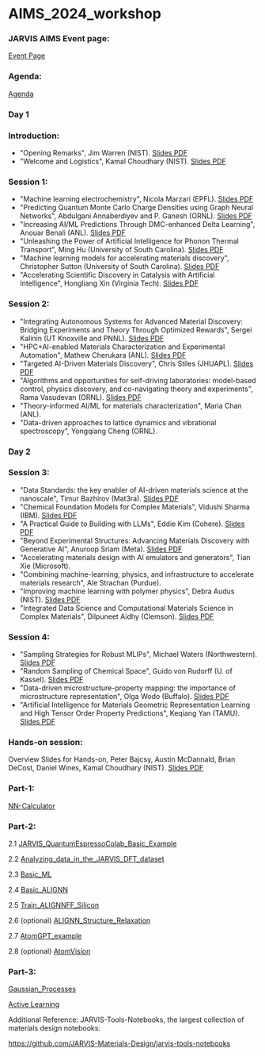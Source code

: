 # AIMS_2024_workshop

### JARVIS AIMS Event page: 

[Event Page](https://jarvis.nist.gov/events/aims)

### Agenda: 

[Agenda](https://www.nist.gov/news-events/events/2024/07/2024-artificial-intelligence-materials-science-aims-workshop)

### Day 1

### Introduction: 
* "Opening Remarks", Jim Warren (NIST). [Slides PDF](https://github.com/usnistgov/aims_workshop/aims_2024/blob/main/AIMS-2024-JamesWarren.pdf)
* "Welcome and Logistics", Kamal Choudhary (NIST). [Slides PDF](https://github.com/usnistgov/aims2024_workshop/blob/main/Kamal_AIMS_intro_2024.pptx.pdf)
### Session 1:
* "Machine learning electrochemistry", Nicola Marzari (EPFL). [Slides PDF](https://github.com/usnistgov/aims2024_workshop/blob/main/Marzari%20NIST%20AIMS.pdf)
* "Predicting Quantum Monte Carlo Charge Densities using Graph Neural Networks", Abdulgani Annaberdiyev and P. Ganesh (ORNL). [Slides PDF](https://github.com/usnistgov/aims2024_workshop/blob/main/Gani-Annaberdiyev_AIMS_QMC-GNN.pdf)
* "Increasing AI/ML Predictions Through DMC-enhanced Delta Learning", Anouar Benali (ANL). [Slides PDF](https://github.com/usnistgov/aims2024_workshop/blob/main/NIST_AIMS_WORKSHOP_Benali.pdf)
* "Unleashing the Power of Artificial Intelligence for Phonon Thermal Transport", Ming Hu (University of South Carolina). [Slides PDF](https://github.com/usnistgov/aims2024_workshop/blob/main/Ming_Hu_Seminar_NIST_AIMS_20240717.pdf)
* "Machine learning models for accelerating materials discovery", Christopher Sutton (University of South Carolina). [Slides PDF](https://github.com/usnistgov/aims2024_workshop/blob/main/NIST_071624_Sutton.pdf)
* "Accelerating Scientific Discovery in Catalysis with Artificial Intelligence", Hongliang Xin (Virginia Tech). [Slides PDF](https://github.com/usnistgov/aims2024_workshop/blob/main/2024%20AIMS%20NIST%20XIN-compressed.pdf)
### Session 2:
* "Integrating Autonomous Systems for Advanced Material Discovery: Bridging Experiments and Theory Through Optimized Rewards", Sergei Kalinin (UT Knoxville and PNNL). [Slides PDF](https://github.com/usnistgov/aims2024_workshop/blob/main/NIST_2024_Rewards_v2a_Kalinin.pdf)
* "HPC+AI-enabled Materials Characterization and Experimental Automation", Mathew Cherukara (ANL). [Slides PDF](https://github.com/usnistgov/aims2024_workshop/blob/main/Cherukara_AI_APS_NIST.pdf)
* "Targeted AI-Driven Materials Discovery", Chris Stiles (JHUAPL). [Slides PDF](https://github.com/usnistgov/aims2024_workshop/blob/main/Stiles_NIST-AIMS_ELEM3NT%2020240711_v4_f2.pdf)
* "Algorithms and opportunities for self-driving laboratories: model-based control, physics discovery, and co-navigating theory and experiments", Rama Vasudevan (ORNL). [Slides PDF](https://github.com/usnistgov/aims2024_workshop/blob/main/Rama_Vasudevan_NIST_AIMS.pdf)
* "Theory-informed AI/ML for materials characterization", Maria Chan (ANL).
* "Data-driven approaches to lattice dynamics and vibrational spectroscopy", Yongqiang Cheng (ORNL).

### Day 2

### Session 3:
* "Data Standards: the key enabler of AI-driven materials science at the nanoscale", Timur Bazhirov (Mat3ra). [Slides PDF](https://github.com/usnistgov/aims2024_workshop/blob/main/Timur%20Bazhirov%20-%202024-07-18%20-%20NIST%20AIMS.pdf)
* "Chemical Foundation Models for Complex Materials", Vidushi Sharma (IBM). [Slides PDF](https://github.com/usnistgov/aims2024_workshop/blob/main/Vidushi_Sharma_AIMS_2024.pdf)
* "A Practical Guide to Building with LLMs", Eddie Kim (Cohere). [Slides PDF](https://github.com/usnistgov/aims2024_workshop/blob/main/NIST%20-%20Eddie%20Kim%20-%20July%202024.pdf)
* "Beyond Experimental Structures: Advancing Materials Discovery with Generative AI", Anuroop Sriam (Meta). [Slides PDF](https://github.com/usnistgov/aims2024_workshop/blob/main/Anuroop%20Sriram%20AIMS.pdf)
* "Accelerating materials design with AI emulators and generators", Tian Xie (Microsoft).
* "Combining machine-learning, physics, and infrastructure to accelerate materials research", Ale Strachan (Purdue).
* "Improving machine learning with polymer physics", Debra Audus (NIST). [Slides PDF](https://github.com/usnistgov/aims2024_workshop/blob/main/Audus_AIMS_forposting.pdf)
* "Integrated Data Science and Computational Materials Science in Complex Materials", Dilpuneet Aidhy (Clemson). [Slides PDF](https://github.com/usnistgov/aims2024_workshop/blob/main/2024%20Aidhy-%20NIST%20Presentation.pdf)
### Session 4:
* "Sampling Strategies for Robust MLIPs", Michael Waters (Northwestern). [Slides PDF](https://github.com/usnistgov/aims2024_workshop/blob/main/AIMS_2024_mjwaters_final.pdf)
* "Random Sampling of Chemical Space", Guido von Rudorff (U. of Kassel). [Slides PDF](https://github.com/usnistgov/aims2024_workshop/blob/main/von_Rudorff.pdf)
* "Data-driven microstructure-property mapping: the importance of microstructure representation", Olga Wodo (Buffalo). [Slides PDF](https://github.com/usnistgov/aims2024_workshop/blob/main/OWodo-AIMs.pptx.pdf)
* "Artificial Intelligence for Materials Geometric Representation Learning and High Tensor Order Property Predictions", Keqiang Yan (TAMU). [Slides PDF](https://github.com/usnistgov/aims2024_workshop/blob/main/NIST-KeqiangYan.pdf)

### Hands-on session:

Overview Slides for Hands-on, Peter Bajcsy, Austin McDannald, Brian DeCost, Daniel Wines, Kamal Choudhary (NIST). [Slides PDF](https://github.com/usnistgov/aims2024_workshop/blob/main/AIMS_handson_2024_slides.pdf)

### Part-1: 

[NN-Calculator](https://pages.nist.gov/nn-calculator/)

### Part-2: 

2.1 [JARVIS_QuantumEspressoColab_Basic_Example](https://colab.research.google.com/github/knc6/jarvis-tools-notebooks/blob/master/jarvis-tools-notebooks/JARVIS_QuantumEspressoColab_Basic_Example.ipynb)

2.2 [Analyzing_data_in_the_JARVIS_DFT_dataset](https://colab.research.google.com/github/knc6/jarvis-tools-notebooks/blob/master/jarvis-tools-notebooks/Analyzing_data_in_the_JARVIS_DFT_dataset.ipynb)

2.3 [Basic_ML](https://colab.research.google.com/github/knc6/jarvis-tools-notebooks/blob/master/jarvis-tools-notebooks/Basic_ML.ipynb)

2.4 [Basic_ALIGNN](https://colab.research.google.com/github/knc6/jarvis-tools-notebooks/blob/master/jarvis-tools-notebooks/alignn_jarvis_leaderboard.ipynb)

2.5 [Train_ALIGNNFF_Silicon](https://colab.research.google.com/github/knc6/jarvis-tools-notebooks/blob/master/jarvis-tools-notebooks/Train_ALIGNNFF_Mlearn.ipynb)

2.6 (optional) [ALIGNN_Structure_Relaxation](https://colab.research.google.com/github/knc6/jarvis-tools-notebooks/blob/master/jarvis-tools-notebooks/ALIGNN_Structure_Relaxation_Phonons_Interface.ipynb)

2.7 [AtomGPT_example](https://colab.research.google.com/github/knc6/jarvis-tools-notebooks/blob/master/jarvis-tools-notebooks/atomgpt_example.ipynb)

2.8 (optional) [AtomVision](https://colab.research.google.com/github/knc6/jarvis-tools-notebooks/blob/master/jarvis-tools-notebooks/AtomVisionImageClassification.ipynb)

### Part-3: 

[Gaussian_Processes](https://colab.research.google.com/github/mannodiarun/mrs_spring_tutorial/blob/GP_and_AL/GP_and_AL/Gaussian_Processes.ipynb)

[Active Learning](https://colab.research.google.com/github/mannodiarun/mrs_spring_tutorial/blob/GP_and_AL/GP_and_AL/Active_Learning.ipynb)




Additional Reference: JARVIS-Tools-Notebooks, the largest collection of materials design notebooks:

https://github.com/JARVIS-Materials-Design/jarvis-tools-notebooks
